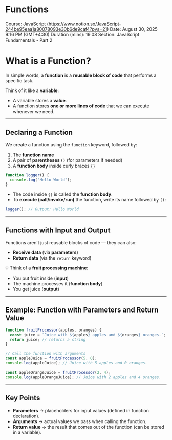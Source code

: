 # Functions

Course: JavaScript (https://www.notion.so/JavaScript-244be95eaa1a80078093e30b6de9caf4?pvs=21)
Date: August 30, 2025 9:16 PM (GMT+4:30)
Duration (mins): 19.08
Section: JavaScript Fundamentals - Part 2

# What is a Function?

In simple words, a **function** is a **reusable block of code** that performs a specific task.

Think of it like a **variable**:

- A variable stores a **value**.
- A function stores **one or more lines of code** that we can execute whenever we need.

---

## Declaring a Function

We create a function using the `function` keyword, followed by:

1. The **function name**
2. A pair of **parentheses `()`** (for parameters if needed)
3. A **function body** inside curly braces `{}`

```jsx
function logger() {
  console.log("Hello World");
}
```

- The code inside `{}` is called the **function body**.
- To **execute (call/invoke/run)** the function, write its name followed by `()`:

```jsx
logger(); // Output: Hello World
```

---

## Functions with Input and Output

Functions aren’t just reusable blocks of code — they can also:

- **Receive data** (via **parameters**)
- **Return data** (via the `return` keyword)

💡 Think of a **fruit processing machine**:

- You put fruit inside (**input**)
- The machine processes it (**function body**)
- You get juice (**output**)

---

## Example: Function with Parameters and Return Value

```jsx
function fruitProcessor(apples, oranges) {
  const juice = `Juice with ${apples} apples and ${oranges} oranges.`;
  return juice; // returns a string
}

// Call the function with arguments
const appleJuice = fruitProcessor(5, 0);
console.log(appleJuice); // Juice with 5 apples and 0 oranges.

const appleOrangeJuice = fruitProcessor(2, 4);
console.log(appleOrangeJuice); // Juice with 2 apples and 4 oranges.
```

---

## Key Points

- **Parameters** → placeholders for input values (defined in function declaration).
- **Arguments** → actual values we pass when calling the function.
- **Return value** → the result that comes out of the function (can be stored in a variable).
